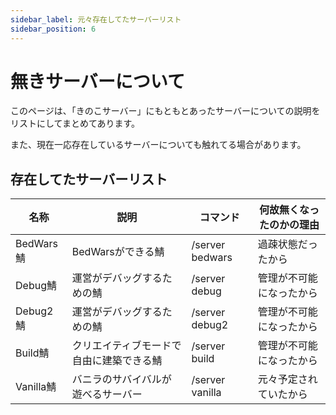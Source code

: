 ```yaml
---
sidebar_label: 元々存在してたサーバーリスト
sidebar_position: 6
---
```

# 無きサーバーについて
このページは、「きのこサーバー」にもともとあったサーバーについての説明をリストにしてまとめてあります。

また、現在一応存在しているサーバーについても触れてる場合があります。

## 存在してたサーバーリスト
| 名称 | 説明 | コマンド | 何故無くなったのかの理由 |
| --- | --- | --- | --- |
| BedWars鯖 | BedWarsができる鯖 | /server bedwars | 過疎状態だったから |
| Debug鯖 | 運営がデバッグするための鯖 | /server debug | 管理が不可能になったから |
| Debug2鯖 | 運営がデバッグするための鯖 | /server debug2 | 管理が不可能になったから |
| Build鯖 | クリエイティブモードで自由に建築できる鯖 | /server build | 管理が不可能になったから |
| Vanilla鯖 | バニラのサバイバルが遊べるサーバー | /server vanilla | 元々予定されていたから |

